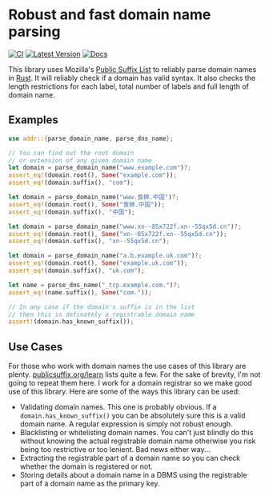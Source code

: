 # Robust and fast domain name parsing

[![CI](https://github.com/addr-rs/addr/actions/workflows/ci.yml/badge.svg)](https://github.com/addr-rs/addr/actions/workflows/ci.yml) [![Latest Version](https://img.shields.io/crates/v/addr.svg)](https://crates.io/crates/addr) [![Docs](https://docs.rs/addr/badge.svg)](https://docs.rs/addr)

This library uses Mozilla's [Public Suffix List](https://publicsuffix.org) to reliably parse domain names in [Rust](https://www.rust-lang.org). It will reliably check if a domain has valid syntax. It also checks the length restrictions for each label, total number of labels and full length of domain name.

## Examples

```rust
use addr::{parse_domain_name, parse_dns_name};

// You can find out the root domain
// or extension of any given domain name
let domain = parse_domain_name("www.example.com")?;
assert_eq!(domain.root(), Some("example.com"));
assert_eq!(domain.suffix(), "com");

let domain = parse_domain_name("www.食狮.中国")?;
assert_eq!(domain.root(), Some("食狮.中国"));
assert_eq!(domain.suffix(), "中国");

let domain = parse_domain_name("www.xn--85x722f.xn--55qx5d.cn")?;
assert_eq!(domain.root(), Some("xn--85x722f.xn--55qx5d.cn"));
assert_eq!(domain.suffix(), "xn--55qx5d.cn");

let domain = parse_domain_name("a.b.example.uk.com")?;
assert_eq!(domain.root(), Some("example.uk.com"));
assert_eq!(domain.suffix(), "uk.com");

let name = parse_dns_name("_tcp.example.com.")?;
assert_eq!(name.suffix(), Some("com."));

// In any case if the domain's suffix is in the list
// then this is definately a registrable domain name
assert!(domain.has_known_suffix());
```

## Use Cases

For those who work with domain names the use cases of this library are plenty. [publicsuffix.org/learn](https://publicsuffix.org/learn/) lists quite a few. For the sake of brevity, I'm not going to repeat them here. I work for a domain registrar so we make good use of this library. Here are some of the ways this library can be used:

* Validating domain names. This one is probably obvious. If a `domain.has_known_suffix()` you can be absolutely sure this is a valid domain name. A regular expression is simply not robust enough.
* Blacklisting or whitelisting domain names. You can't just blindly do this without knowing the actual registrable domain name otherwise you risk being too restrictive or too lenient. Bad news either way...
* Extracting the registrable part of a domain name so you can check whether the domain is registered or not.
* Storing details about a domain name in a DBMS using the registrable part of a domain name as the primary key.
